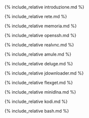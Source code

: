 {% include_relative introduzione.md %}

{% include_relative rete.md %}

{% include_relative memoria.md %}

{% include_relative openssh.md %}

{% include_relative realvnc.md %}

{% include_relative amule.md %}

{% include_relative deluge.md %}

{% include_relative jdownloader.md %}

{% include_relative flexget.md %}

{% include_relative minidlna.md %}

{% include_relative kodi.md %}

{% include_relative bash.md %}
